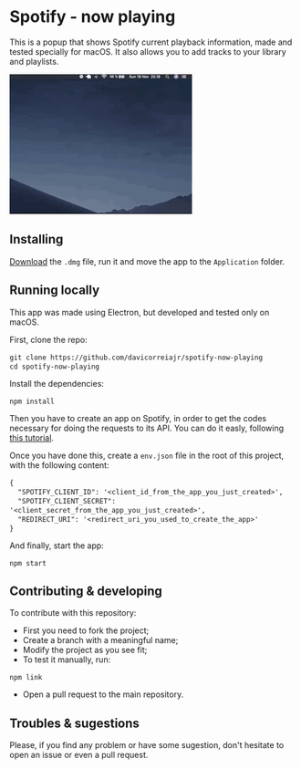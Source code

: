 # Spotify - now playing

This is a popup that shows Spotify current playback information, made and tested specially for macOS. It also allows you to add tracks to your library and playlists.

![](spotify-now-playing.gif)

## Installing

<a href="Spotify - now playing-0.1.0.dmg" download>Download</a> the `.dmg` file, run it and move the app to the `Application` folder.

## Running locally

This app was made using Electron, but developed and tested only on macOS.

First, clone the repo:
```
git clone https://github.com/davicorreiajr/spotify-now-playing
cd spotify-now-playing
```

Install the dependencies:
```
npm install
```
Then you have to create an app on Spotify, in order to get the codes necessary for doing the requests to its API. You can do it easly, following [this tutorial](https://developer.spotify.com/documentation/general/guides/app-settings/#register-your-app).

Once you have done this, create a `env.json` file in the root of this project, with the following content:
```
{
  "SPOTIFY_CLIENT_ID": '<client_id_from_the_app_you_just_created>',
  "SPOTIFY_CLIENT_SECRET": '<client_secret_from_the_app_you_just_created>',
  "REDIRECT_URI": '<redirect_uri_you_used_to_create_the_app>'
}
```

And finally, start the app:
```
npm start
```

## Contributing & developing

To contribute with this repository:
 - First you need to fork the project;
 - Create a branch with a meaningful name;
 - Modify the project as you see fit;
 - To test it manually, run:
 ```
 npm link
 ```
 - Open a pull request to the main repository.


## Troubles & sugestions

Please, if you find any problem or have some sugestion, don't hesitate to open an issue or even a pull request.
